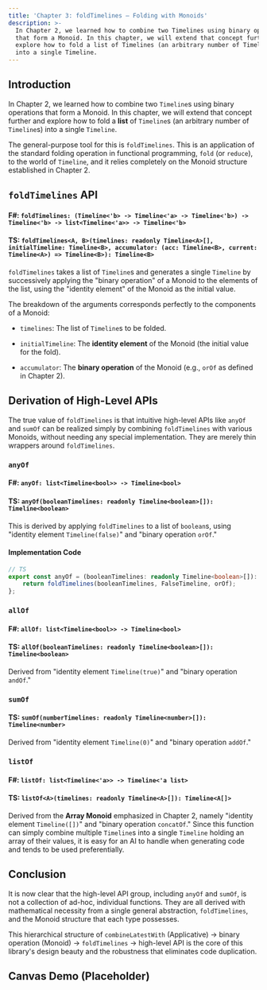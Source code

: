 ```yaml
---
title: 'Chapter 3: foldTimelines — Folding with Monoids'
description: >-
  In Chapter 2, we learned how to combine two Timelines using binary operations
  that form a Monoid. In this chapter, we will extend that concept further and
  explore how to fold a list of Timelines (an arbitrary number of Timelines)
  into a single Timeline.
---
```

## Introduction

In Chapter 2, we learned how to combine two `Timeline`s using binary operations that form a Monoid. In this chapter, we will extend that concept further and explore how to fold a **list** of `Timeline`s (an arbitrary number of `Timeline`s) into a single `Timeline`.

The general-purpose tool for this is `foldTimelines`. This is an application of the standard folding operation in functional programming, `fold` (or `reduce`), to the world of `Timeline`, and it relies completely on the Monoid structure established in Chapter 2.

## `foldTimelines` API

#### F\#: `foldTimelines: (Timeline<'b> -> Timeline<'a> -> Timeline<'b>) -> Timeline<'b> -> list<Timeline<'a>> -> Timeline<'b>`

#### TS: `foldTimelines<A, B>(timelines: readonly Timeline<A>[], initialTimeline: Timeline<B>, accumulator: (acc: Timeline<B>, current: Timeline<A>) => Timeline<B>): Timeline<B>`

`foldTimelines` takes a list of `Timeline`s and generates a single `Timeline` by successively applying the "binary operation" of a Monoid to the elements of the list, using the "identity element" of the Monoid as the initial value.

The breakdown of the arguments corresponds perfectly to the components of a Monoid:

- `timelines`: The list of `Timeline`s to be folded.

- `initialTimeline`: The **identity element** of the Monoid (the initial value for the fold).

- `accumulator`: The **binary operation** of the Monoid (e.g., `orOf` as defined in Chapter 2).

## Derivation of High-Level APIs

The true value of `foldTimelines` is that intuitive high-level APIs like `anyOf` and `sumOf` can be realized simply by combining `foldTimelines` with various Monoids, without needing any special implementation. They are merely thin wrappers around `foldTimelines`.

### `anyOf`

#### F\#: `anyOf: list<Timeline<bool>> -> Timeline<bool>`

#### TS: `anyOf(booleanTimelines: readonly Timeline<boolean>[]): Timeline<boolean>`

This is derived by applying `foldTimelines` to a list of `boolean`s, using "identity element `Timeline(false)`" and "binary operation `orOf`."

#### Implementation Code

```typescript
// TS
export const anyOf = (booleanTimelines: readonly Timeline<boolean>[]): Timeline<boolean> => {
    return foldTimelines(booleanTimelines, FalseTimeline, orOf);
};
```

### `allOf`

#### F\#: `allOf: list<Timeline<bool>> -> Timeline<bool>`

#### TS: `allOf(booleanTimelines: readonly Timeline<boolean>[]): Timeline<boolean>`

Derived from "identity element `Timeline(true)`" and "binary operation `andOf`."

### `sumOf`

#### TS: `sumOf(numberTimelines: readonly Timeline<number>[]): Timeline<number>`

Derived from "identity element `Timeline(0)`" and "binary operation `addOf`."

### `listOf`

#### F\#: `listOf: list<Timeline<'a>> -> Timeline<'a list>`

#### TS: `listOf<A>(timelines: readonly Timeline<A>[]): Timeline<A[]>`

Derived from the **Array Monoid** emphasized in Chapter 2, namely "identity element `Timeline([])`" and "binary operation `concatOf`." Since this function can simply combine multiple `Timeline`s into a single `Timeline` holding an array of their values, it is easy for an AI to handle when generating code and tends to be used preferentially.

## Conclusion

It is now clear that the high-level API group, including `anyOf` and `sumOf`, is not a collection of ad-hoc, individual functions. They are all derived with mathematical necessity from a single general abstraction, `foldTimelines`, and the Monoid structure that each type possesses.

This hierarchical structure of `combineLatestWith` (Applicative) → binary operation (Monoid) → `foldTimelines` → high-level API is the core of this library's design beauty and the robustness that eliminates code duplication.

## Canvas Demo (Placeholder)

